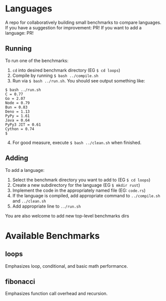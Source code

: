 # Languages

A repo for collaboratively building small benchmarks to compare languages.
If you have a suggestion for improvement: PR!
If you want to add a language: PR!

## Running

To run one of the benchmarks:

1. `cd` into desired benchmark directory (EG `$ cd loops`)
2. Compile by running `$ bash ../compile.sh`
3. Run via `$ bash ../run.sh`.
  You should see output something like:
  
  ```
  $ bash ../run.sh
  C = 0.77
  Go = 2.07
  Node = 0.79
  Bun = 0.83
  Deno = 1.13
  PyPy = 1.61
  Java = 0.64
  PyPy3 JIT = 0.61
  Cython = 0.74
  $
  ```

4. For good measure, execute `$ bash ../clean.sh` when finished.

## Adding

To add a language:

1. Select the benchmark directory you want to add to (EG `$ cd loops`)
2. Create a new subdirectory for the language (EG `$ mkdir rust`)
3. Implement the code in the appropriately named file (EG: `code.rs`)
4. If the language is compiled, add appropriate command to `../compile.sh` and `../clean.sh`
5. Add appropriate line to `../run.sh`

You are also welcome to add new top-level benchmarks dirs

# Available Benchmarks

## loops

Emphasizes loop, conditional, and basic math performance.

## fibonacci

Emphasizes function call overhead and recursion.